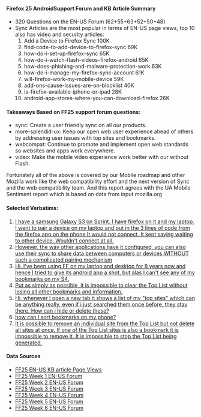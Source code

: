 #### Firefox 25 AndroidSupport Forum and KB Article Summary

* 320 Questions on the EN-US Forum (62+55+63+52+50+48)
* Sync Articles are the most popular in terms of EN-US page views, top 10 also has video and security articles:
    1. Add a Device to Firefox Sync 100K
    1. find-code-to-add-device-to-firefox-sync 69K
    1. how-do-i-set-up-firefox-sync 65K
    1. how-do-i-watch-flash-videos-firefox-android 65K
    1. how-does-phishing-and-malware-protection-work 63K
    1. how-do-i-manage-my-firefox-sync-account  61K
    1. will-firefox-work-my-mobile-device 59K
    1. add-ons-cause-issues-are-on-blocklist 40K
    1. is-firefox-available-iphone-or-ipad 28K
    2. android-app-stores-where-you-can-download-firefox 26K


#### Takeaways Based on FF25 support forum questions:

* sync: Create a user friendly sync on all our products.
* more-splendid-ux: Keep our open web user experience ahead of others by addressing user issues with top sites and bookmarks.
* webcompat: Continue to promote and implement open web standards so websites and apps work everywhere.
* video: Make the mobile video experience work better with our without Flash.

Fortunately all of the above is covered by our Mobile roadmap and other Mozilla work like the web compatibility effort and the next version of Sync and the web compatibility team. And this report agrees with the UA Mobile Sentiment report which is based on data from input.mozilla.org 

#### Selected Verbatims:

1. [I have a samsung Galaxy S3 on Sprint. I have firefox on it and my laptop. I went to pair a device on my laptop and put in the 3 lines of code from the firefox app on the phone It would not connect. It kept saying waiting to other device. Wouldn't connect at all. ](https://support.mozilla.org/en-US/questions/978283)
2. [However, the way other applications have it configured, you can also use their sync to share data between computers or devices WITHOUT such a complicated pairing mechanism](https://support.mozilla.org/en-US/questions/969334)
3. [ Hi. I've been using FF on my laptop and desktop for 8 years now and hence I tried to give its android app a shot, but alas I can't see any of my bookmarks on my S4. ](https://support.mozilla.org/en-US/questions/979803)
4. [Put as simply as possible, it is impossible to clear the Top List without losing all other bookmarks and information.](https://support.mozilla.org/en-US/questions/976068)
5. [Hi, whenever I open a new tab it shows a list of my "top sites" which can be anything really, even if i just searched them once before, they stay there. How can i hide or delete these?](https://support.mozilla.org/en-US/questions/977876)
6. [how can I sort bookmarks on my phone?](https://support.mozilla.org/en-US/questions/979489)
7. [It is possible to remove an individual site from the Top List but not delete all sites at once. If one of the Top List sites is also a bookmark it is impossible to remove it. It is impossible to stop the Top List being generated.](https://support.mozilla.org/en-US/questions/976068)
#### Data Sources

* [FF25 EN-US KB article Page Views](https://docs.google.com/a/mozilla.com/spreadsheet/ccc?key=0AnUgj7CpGlB0dDZ5YXVMSGEwMnh5d1cyUlJCNF84dVE&usp=sharing#gid=0) 
* [FF25 Week 1 EN-US Forum](https://github.com/rtanglao/rt-sumo-python-hacks/blob/master/FF25/ff25.week1.with.tags.md)
* [FF25 Week 2 EN-US Forum](https://github.com/rtanglao/rt-sumo-python-hacks/blob/master/FF25/ff25.week2.with.tags.md)
* [FF25 Week 3 EN-US Forum](https://github.com/rtanglao/rt-sumo-python-hacks/blob/master/FF25/ff25.week3.with.tags.md)
* [FF25 Week 4 EN-US Forum](https://github.com/rtanglao/rt-sumo-python-hacks/blob/master/FF25/ff25.week4.with.tags.md)
* [FF25 Week 5 EN-US Forum](https://github.com/rtanglao/rt-sumo-python-hacks/blob/master/FF25/ff25.week5.with.tags.md)
* [FF25 Week 6 EN-US Forum](https://github.com/rtanglao/rt-sumo-python-hacks/blob/master/FF25/ff25.week6.with.tags.md)




